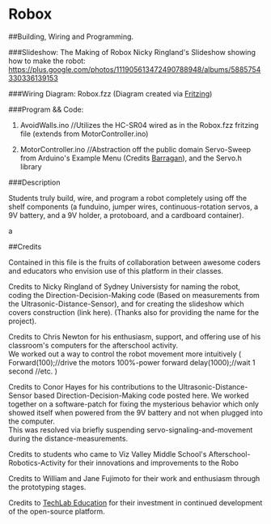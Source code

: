 Robox
=====

##Building, Wiring and Programming.

###Slideshow: The Making of Robox
Nicky Ringland's Slideshow showing how to make the robot: 
https://plus.google.com/photos/111905613472490788948/albums/5885754330336139153

###Wiring Diagram: Robox.fzz
(Diagram created via <a href="http://www.fritzing.com">Fritzing</a>)

###Program && Code: 

1) AvoidWalls.ino       //Utilizes the HC-SR04 wired as in the Robox.fzz fritzing file (extends from MotorController.ino)

2) MotorController.ino  //Abstraction off the public domain Servo-Sweep from Arduino's Example Menu (Credits <a href="http://barraganstudio.com">Barragan</a>), and the Servo.h library 



###Description

Students truly build, wire, and program a robot completely using off the shelf components (a funduino, jumper wires, continuous-rotation servos, a 9V battery, and a 9V holder, a protoboard, and a cardboard container).

a

##Credits

Contained in this file is the fruits of collaboration between awesome coders and educators who envision use of this platform in their classes.

Credits to Nicky Ringland of Sydney Universisty for naming the robot, coding the Direction-Decision-Making code (Based on measurements from the Ultrasonic-Distance-Sensor), and for creating the slideshow which covers construction (link here).
(Thanks also for providing the name for the project). 

Credits to Chris Newton for his enthusiasm, support, and offering use of his classroom's computers for the afterschool activity.  
We worked out a way to control the robot movement more intuitively 
(
Forward(100);//drive the motors 100%-power forward 
delay(1000);//wait 1 second
//etc.
)

Credits to Conor Hayes for his contributions to the Ultrasonic-Distance-Sensor based Direction-Decision-Making code posted here.
We worked together on a software-patch for fixing the mysterious behavior which only showed itself when powered from the 9V battery and not when plugged into the computer.  
This was resolved via briefly suspending servo-signaling-and-movement during the distance-measurements.

Credits to students who came to Viz Valley Middle School's Afterschool-Robotics-Activity for their innovations and improvements to the Robo

Credits to William and Jane Fujimoto for their work and enthusiasm through the prototyping stages.

Credits to <a href="http://www.techlabeducation.com">TechLab Education</a> for their investment in continued development of the open-source platform.
